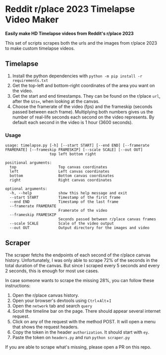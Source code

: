 # Reddit r/place 2023 Timelapse Video Maker

**Easily make HD Timelapse videos from Reddit's r/place 2023**

This set of scripts scrapes both the urls and the images from r/place 2023 to make custom timelapse videos.


## Timelapse

1. Install the python dependencies with `python -m pip install -r requirements.txt`
2. Get the top-left and bottom-right coordinates of the area you want on the video.
3. Get the start and end timestamps. They can be found on the r/place `url`, after the `&ts=`, when looking at the canvas.
4. Choose the framerate of the video (fps) and the frameskip (seconds passed between each frame). Multiplying both numbers gives us the number of real-life seconds each second on the video represents. By default each second in the video is 1 hour (3600 seconds).

### Usage
```
usage: timelapse.py [-h] [--start START] [--end END] [--framerate FRAMERATE] [--frameskip FRAMESKIP] [--scale SCALE] [--out OUT]
                    top left bottom right

positional arguments:
  top                   Top canvas coordinates
  left                  Left canvas coordinates
  bottom                Bottom canvas coordinates
  right                 Right canvas coordinates

optional arguments:
  -h, --help            show this help message and exit
  --start START         Timestamp of the first frame
  --end END             Timestamp of the last frame
  --framerate FRAMERATE
                        Framerate of the video
  --frameskip FRAMESKIP
                        Seconds passed between r/place canvas frames
  --scale SCALE         Scale of the video output
  --out OUT             Output directory for the images and video           
```

## Scraper

The scraper fetchs the endpoints of each second of the r/place canvas history. Unfortunately, I was only able to scrape 72% of the seconds in the total duration of the canvas. But since I scraped every 5 seconds and every 2 seconds, this is enough for most use cases.

In case someone wants to scrape the missing 28%, you can follow these instructions:

1. Open the r/place canvas history.
2. Open your browser's devtools using `Ctrl`+`Alt`+`I`
3. Open the `network` tab and search `query`
4. Scroll the timeline bar on the page. There should appear several internet request.
5. Click on any of the request with the method POST. It will open a menu that shows the request headers.
6. Copy the token in the header `authorization`. It should start with `ey`.
7. Paste the token on `headers.py` and run `python scraper.py`

If you are able to scrape what's missing, please open a PR on this repo.

